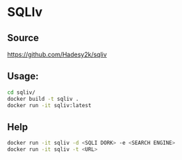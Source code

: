 # SQLIv

## Source

https://github.com/Hadesy2k/sqliv
 
## Usage:

```bash
cd sqliv/
docker build -t sqliv .
docker run -it sqliv:latest
```

## Help
```bash
docker run -it sqliv -d <SQLI DORK> -e <SEARCH ENGINE>
docker run -it sqliv -t <URL>    
```
